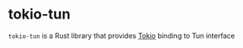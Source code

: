 # tokio-tun
`tokio-tun` is a Rust library that provides [Tokio](https://github.com/tokio-rs/tokio) binding to Tun interface
